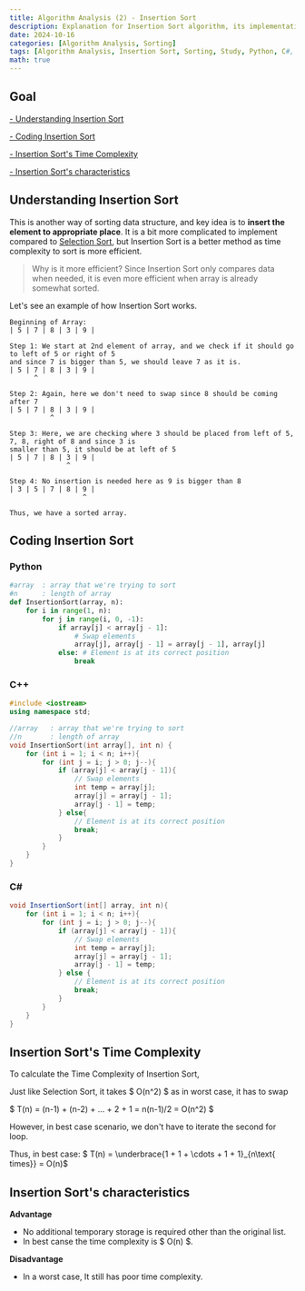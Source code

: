 ```yaml
---
title: Algorithm Analysis (2) - Insertion Sort
description: Explanation for Insertion Sort algorithm, its implementation in multiple programming languages, and its time complexity characteristics.
date: 2024-10-16
categories: [Algorithm Analysis, Sorting]
tags: [Algorithm Analysis, Insertion Sort, Sorting, Study, Python, C#, C++]
math: true
---
```


## Goal
[- Understanding Insertion Sort](#understanding-insertion-sort)

[- Coding Insertion Sort](#coding-insertion-sort)

[- Insertion Sort's Time Complexity](#insertion-sorts-time-complexity)

[- Insertion Sort's characteristics](#insertion-sorts-characteristics)

## Understanding Insertion Sort

This is another way of sorting data structure, and key idea is to **insert the element to appropriate place**. It is a bit more complicated to implement compared to [Selection Sort](https://hyeonukim.github.io/devblog/posts/Selection-Sort/), but Insertion Sort is a better method as time complexity to sort is more efficient.

>Why is it more efficient? Since Insertion Sort only compares data when needed, it is even more efficient when array is already somewhat sorted.

Let's see an example of how Insertion Sort works.

    Beginning of Array:
    | 5 | 7 | 8 | 3 | 9 |

    Step 1: We start at 2nd element of array, and we check if it should go to left of 5 or right of 5
    and since 7 is bigger than 5, we should leave 7 as it is.
    | 5 | 7 | 8 | 3 | 9 |
          ^

    Step 2: Again, here we don't need to swap since 8 should be coming after 7
    | 5 | 7 | 8 | 3 | 9 |
              ^

    Step 3: Here, we are checking where 3 should be placed from left of 5, 7, 8, right of 8 and since 3 is
    smaller than 5, it should be at left of 5
    | 5 | 7 | 8 | 3 | 9 |
                  ^

    Step 4: No insertion is needed here as 9 is bigger than 8
    | 3 | 5 | 7 | 8 | 9 |
                      ^
    
    Thus, we have a sorted array.


## Coding Insertion Sort

### Python
```python
#array  : array that we're trying to sort
#n      : length of array
def InsertionSort(array, n):
    for i in range(1, n):
        for j in range(i, 0, -1):
            if array[j] < array[j - 1]:
                # Swap elements
                array[j], array[j - 1] = array[j - 1], array[j]
            else: # Element is at its correct position
                break
```

### C++
```c++
#include <iostream>
using namespace std;

//array   : array that we're trying to sort
//n       : length of array
void InsertionSort(int array[], int n) {
    for (int i = 1; i < n; i++){
        for (int j = i; j > 0; j--){
            if (array[j] < array[j - 1]){
                // Swap elements
                int temp = array[j];
                array[j] = array[j - 1];
                array[j - 1] = temp;
            } else{
                // Element is at its correct position
                break;
            }
        }
    }
}
```

### C#
```c#
void InsertionSort(int[] array, int n){
    for (int i = 1; i < n; i++){
        for (int j = i; j > 0; j--){
            if (array[j] < array[j - 1]){
                // Swap elements
                int temp = array[j];
                array[j] = array[j - 1];
                array[j - 1] = temp;
            } else {
                // Element is at its correct position
                break;
            }
        }
    }
}
```

## Insertion Sort's Time Complexity

To calculate the Time Complexity of Insertion Sort,

Just like Selection Sort, it takes $ O(n^2) $ as in worst case, it has to swap 

$ T(n) = (n-1) + (n-2) + ... + 2 + 1 = n(n-1)/2 = O(n^2) $

However, in best case scenario, we don't have to iterate the second for loop. 

Thus, in best case: $ T(n) = \underbrace{1 + 1 + \cdots + 1 + 1}_{n\text{ times}} = O(n)$

## Insertion Sort's characteristics

**Advantage**  
- No additional temporary storage is required other than the original list.
- In best canse the time complexity is $ O(n) $.

**Disadvantage**  
- In a worst case, It still has poor time complexity.